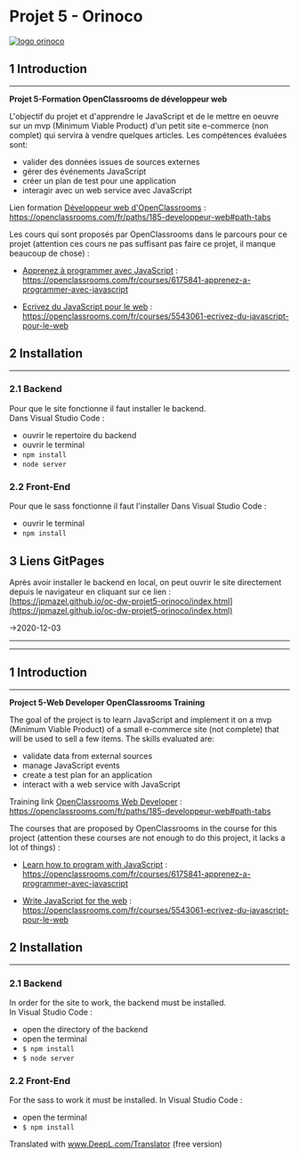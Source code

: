 # Projet 5 - Orinoco
[![logo orinoco](https://user.oc-static.com/upload/2019/09/04/15675819263013_image1.png)](#)

## 1 Introduction
-------------------------------
__Projet 5-Formation OpenClassrooms de développeur web__

L'objectif du projet et d'apprendre le JavaScript et de le mettre en oeuvre sur un mvp (Minimum Viable Product) d'un petit site e-commerce (non complet) qui servira à vendre quelques articles.
Les compétences évaluées sont:
* valider des données issues de sources externes
* gérer des événements JavaScript
* créer un plan de test pour une application
* interagir avec un web service avec JavaScript

Lien formation [Développeur web d'OpenClassrooms](https://openclassrooms.com/fr/paths/185-developpeur-web#path-tabs) : https://openclassrooms.com/fr/paths/185-developpeur-web#path-tabs

Les cours qui sont proposés par OpenClassrooms dans le parcours pour ce projet (attention ces cours ne pas suffisant pas faire ce projet, il manque beaucoup de chose) :

* [Apprenez à programmer avec JavaScript](https://openclassrooms.com/fr/courses/6175841-apprenez-a-programmer-avec-javascript) : https://openclassrooms.com/fr/courses/6175841-apprenez-a-programmer-avec-javascript

* [Ecrivez du JavaScript pour le web](https://openclassrooms.com/fr/courses/5543061-ecrivez-du-javascript-pour-le-web) : https://openclassrooms.com/fr/courses/5543061-ecrivez-du-javascript-pour-le-web


## 2 Installation
-------------------------------
### 2.1 __Backend__  
Pour que le site fonctionne il faut installer le backend.  
Dans Visual Studio Code :
* ouvrir le repertoire du backend
* ouvrir le terminal
* `npm install`
* `node server`

### 2.2 __Front-End__  
Pour que le sass fonctionne il faut l'installer
Dans Visual Studio Code :
* ouvrir le terminal
* `npm install`

## 3 Liens GitPages
Après avoir installer le backend en local, on peut ouvrir le site directement depuis le navigateur en cliquant sur ce lien :  
[https://jpmazel.github.io/oc-dw-projet5-orinoco/index.html](https://jpmazel.github.io/oc-dw-projet5-orinoco/index.html)

->2020-12-03

------------------------------------------------------------------------------------------
------------------------------------------------------------------------------------------
  
    

## 1 Introduction
-------------------------------
__Project 5-Web Developer OpenClassrooms Training__

The goal of the project is to learn JavaScript and implement it on a mvp (Minimum Viable Product) of a small e-commerce site (not complete) that will be used to sell a few items.
The skills evaluated are:
* validate data from external sources
* manage JavaScript events
* create a test plan for an application
* interact with a web service with JavaScript

Training link [OpenClassrooms Web Developer](https://openclassrooms.com/fr/paths/185-developpeur-web#path-tabs) : https://openclassrooms.com/fr/paths/185-developpeur-web#path-tabs

The courses that are proposed by OpenClassrooms in the course for this project (attention these courses are not enough to do this project, it lacks a lot of things) :

* [Learn how to program with JavaScript](https://openclassrooms.com/fr/courses/6175841-apprenez-a-programmer-avec-javascript) : https://openclassrooms.com/fr/courses/6175841-apprenez-a-programmer-avec-javascript

* [Write JavaScript for the web](https://openclassrooms.com/fr/courses/5543061-ecrivez-du-javascript-pour-le-web) : https://openclassrooms.com/fr/courses/5543061-ecrivez-du-javascript-pour-le-web


## 2 Installation
-------------------------------
### 2.1 __Backend__  
In order for the site to work, the backend must be installed.  
In Visual Studio Code :
* open the directory of the backend
* open the terminal
* `$ npm install`
* `$ node server`

### 2.2 __Front-End__  
For the sass to work it must be installed.
In Visual Studio Code :
* open the terminal
* `$ npm install`

Translated with www.DeepL.com/Translator (free version)